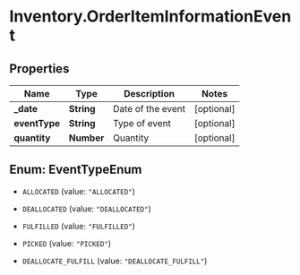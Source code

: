 # Inventory.OrderItemInformationEvent

## Properties

Name | Type | Description | Notes
------------ | ------------- | ------------- | -------------
**_date** | **String** | Date of the event | [optional] 
**eventType** | **String** | Type of event | [optional] 
**quantity** | **Number** | Quantity | [optional] 



## Enum: EventTypeEnum


* `ALLOCATED` (value: `"ALLOCATED"`)

* `DEALLOCATED` (value: `"DEALLOCATED"`)

* `FULFILLED` (value: `"FULFILLED"`)

* `PICKED` (value: `"PICKED"`)

* `DEALLOCATE_FULFILL` (value: `"DEALLOCATE_FULFILL"`)




